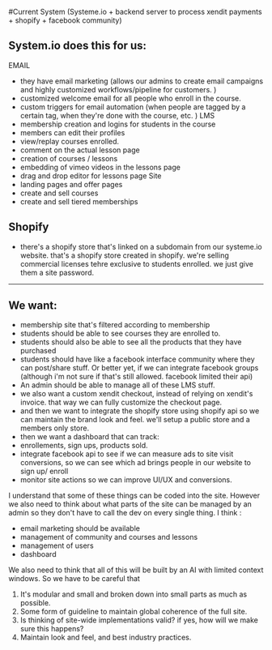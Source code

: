 #Current System (Systeme.io + backend server to process xendit payments + shopify + facebook community)

## System.io does this for us:
EMAIL
- they have email marketing (allows our admins to create email campaigns and highly customized workflows/pipeline for customers. )
- customized welcome email for all people who enroll in the course.
- custom triggers for email automation (when people are tagged by a certain tag, when they're done with the course, etc. )
LMS
- membership creation and logins for students in the course
- members can edit their profiles
- view/replay courses enrolled. 
- comment on the actual lesson page
- creation of courses / lessons
- embedding of vimeo videos in the lessons page
- drag and drop editor for lessons page
Site
- landing pages and offer pages
- create and sell courses
- create and sell tiered memberships

## Shopify
- there's a shopify store that's linked on a subdomain from our systeme.io website. that's a shopify store created in shopify. we're selling commercial licenses tehre exclusive to students enrolled. we just give them a site password. 

-----------

## We want:
- membership site that's filtered according to membership
- students should be able to see courses they are enrolled to. 
- students should also be able to see all the products that they have purchased
- students should have like a facebook interface community where they can post/share stuff. 
Or better yet, if we can integrate facebook groups (although i'm not sure if that's still allowed. facebook limited their api)
- An admin should be able to manage all of these LMS stuff.
- we also want a custom xendit checkout, instead of relying on xendit's invoice. that way we can fully customize the checkout page. 
- and then we want to integrate the shopify store using shopify api so we can maintain the brand look and feel. we'll setup a public store and a members only store. 
- then we want a dashboard that can track:
- enrollements, sign ups, products sold. 
- integrate facebook api to see if we can measure ads to site visit conversions, so we can see which ad brings people in our website to sign up/ enroll
- monitor site actions so we can improve UI/UX and conversions. 

I understand that some of these things can be coded into the site. However we also need to think about what parts of the site can be managed by an admin so they don't have to call the dev on every single thing. I think :
- email marketing should be available
- management of community and courses and lessons
- management of users 
- dashboard

We also need to think that all of this will be built by an AI with limited context windows. 
So we have to be careful that 
1. It's modular and small and broken down into small parts as much as possible. 
2. Some form of guideline to maintain global coherence of the full site. 
3. Is thinking of site-wide implementations valid? if yes, how will we make sure this happens?
4. Maintain look and feel, and best industry practices. 